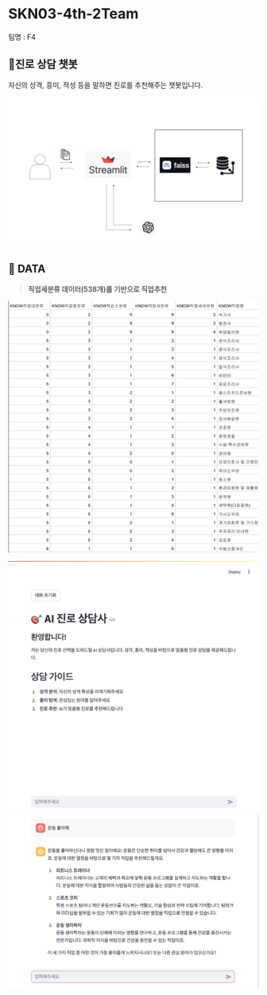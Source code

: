 # SKN03-4th-2Team  
팀명 : F4  

## 🎯진로 상담 챗봇  
자신의 성격, 흥미, 적성 등을 말하면 진로를 추천해주는 챗봇입니다.  

![아케텍쳐](https://github.com/SKNETWORKS-FAMILY-AICAMP/SKN03-4th-2Team/blob/JSY/%E1%84%89%E1%85%B3%E1%84%8F%E1%85%B3%E1%84%85%E1%85%B5%E1%86%AB%E1%84%89%E1%85%A3%E1%86%BA%202024-11-07%20%E1%84%8B%E1%85%A9%E1%84%8C%E1%85%A5%E1%86%AB%2011.28.47.png)
  

## 📄  DATA
> **직업세분류 데이터(538개)를 기반으로 직업추천**

![데이터](https://github.com/SKNETWORKS-FAMILY-AICAMP/SKN03-4th-2Team/blob/JSY/%E1%84%89%E1%85%B3%E1%84%8F%E1%85%B3%E1%84%85%E1%85%B5%E1%86%AB%E1%84%89%E1%85%A3%E1%86%BA%202024-11-07%20%E1%84%8B%E1%85%A9%E1%84%8C%E1%85%A5%E1%86%AB%2010.13.55.png)




![결과](https://github.com/SKNETWORKS-FAMILY-AICAMP/SKN03-4th-2Team/blob/JSY/final_1.png)
![결과](https://github.com/SKNETWORKS-FAMILY-AICAMP/SKN03-4th-2Team/blob/JSY/final_2.png)
